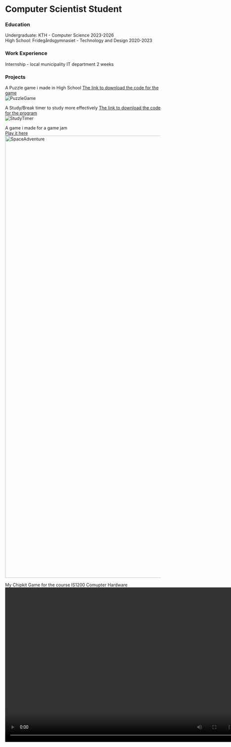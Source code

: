 # Computer Scientist Student

### Education
Undergraduate: KTH - Computer Science 2023-2026  
High School: Fridegårdsgymnasiet - Technology and Design 2020-2023  
### Work Experience
Internship - local municipality IT department 2 weeks  
### Projects
A Puzzle game i made in High School
[The link to download the code for the game](https://github.com/SrQuacksAlot/PuzzleGame)  
![PuzzleGame](https://github.com/SrQuacksAlot/portfolio/assets/52632838/afd0a2f3-7bd3-4e76-9b9e-270aaf8d7cab)

A Study/Break timer to study more effectively
[The link to download the code for the program](https://github.com/SrQuacksAlot/StudyTimer)  
![StudyTimer](https://github.com/SrQuacksAlot/portfolio/assets/52632838/3f58bb4f-15d2-4f00-88df-451071d52c0b)

A game i made for a game jam  
[Play it here](https://play.unity.com/mg/other/space-adventure-3)
<img width="1431" alt="SpaceAdventure" src="https://github.com/SrQuacksAlot/portfolio/assets/52632838/baca0106-1e9d-4b6b-8e39-a9d921b46c02">

My Chipkit Game for the course IS1200 Comupter Hardware
<video width="750" height="500" controls>
  <source src="https://github.com/SrQuacksAlot/portfolio/assets/52632838/c8ba9195-1ffd-4639-9536-800c1f87da7f)https://github.com/SrQuacksAlot/portfolio/assets/52632838/c8ba9195-1ffd-4639-9536-800c1f87da7f" type="video/mp4">
  Your browser does not support the video tag.
</video>






